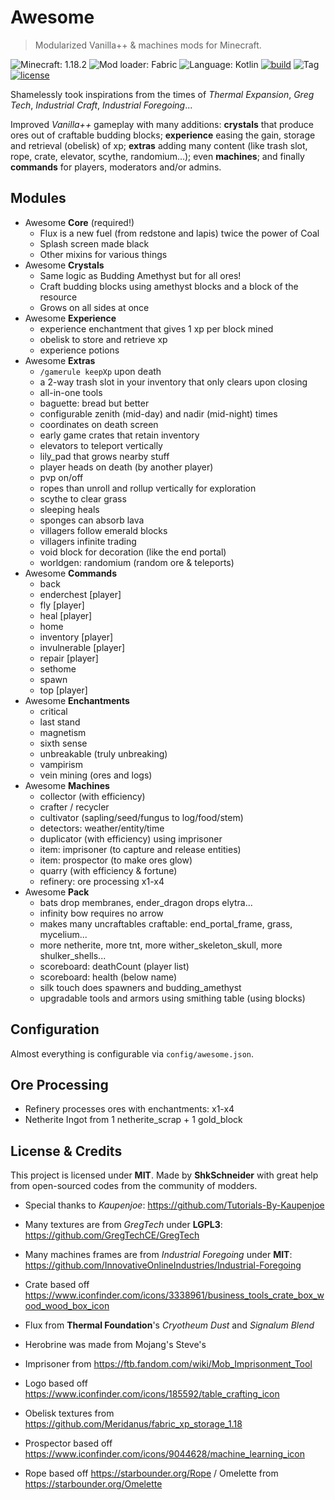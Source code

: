 # Awesome

> Modularized Vanilla++ & machines mods for Minecraft.

![Minecraft: 1.18.2](https://img.shields.io/badge/minecraft-1.18.2-637f40?style=for-the-badge)
![Mod loader: Fabric](https://img.shields.io/badge/modloader-fabric-926c4d?style=for-the-badge)
![Language: Kotlin](https://img.shields.io/badge/language-kotlin-a97bff?style=for-the-badge)
[![build](https://img.shields.io/github/actions/workflow/status/shkschneider/mc_awesome/build.yml?branch=main&style=for-the-badge)](https://github.com/shkschneider/mc_awesome/actions/workflows/build.yml)
![Tag](https://img.shields.io/github/v/tag/shkschneider/mc_awesome?style=for-the-badge)
[![license](https://img.shields.io/github/license/shkschneider/mc_awesome?style=for-the-badge)](https://github.com/shkschneider/mc_awesome/LICENSE)

Shamelessly took inspirations from the times of *Thermal Expansion*, *Greg Tech*, *Industrial Craft*, *Industrial Foregoing*...

Improved *Vanilla++* gameplay with many additions:
**crystals** that produce ores out of craftable budding blocks;
**experience** easing the gain, storage and retrieval (obelisk) of xp;
**extras** adding many content (like trash slot, rope, crate, elevator, scythe, randomium...);
even **machines**;
and finally **commands** for players, moderators and/or admins.

## Modules

- Awesome **Core** (required!)
  - Flux is a new fuel (from redstone and lapis) twice the power of Coal
  - Splash screen made black
  - Other mixins for various things
- Awesome **Crystals**
  - Same logic as Budding Amethyst but for all ores!
  - Craft budding blocks using amethyst blocks and a block of the resource
  - Grows on all sides at once
- Awesome **Experience**
  - experience enchantment that gives 1 xp per block mined
  - obelisk to store and retrieve xp
  - experience potions
- Awesome **Extras**
  - `/gamerule keepXp` upon death
  - a 2-way trash slot in your inventory that only clears upon closing
  - all-in-one tools
  - baguette: bread but better
  - configurable zenith (mid-day) and nadir (mid-night) times
  - coordinates on death screen
  - early game crates that retain inventory
  - elevators to teleport vertically
  - lily_pad that grows nearby stuff
  - player heads on death (by another player)
  - pvp on/off
  - ropes than unroll and rollup vertically for exploration
  - scythe to clear grass
  - sleeping heals
  - sponges can absorb lava
  - villagers follow emerald blocks
  - villagers infinite trading
  - void block for decoration (like the end portal)
  - worldgen: randomium (random ore & teleports)
- Awesome **Commands**
  - back
  - enderchest [player]
  - fly [player]
  - heal [player]
  - home
  - inventory [player]
  - invulnerable [player]
  - repair [player]
  - sethome
  - spawn
  - top [player]
- Awesome **Enchantments**
  - critical
  - last stand
  - magnetism
  - sixth sense
  - unbreakable (truly unbreaking)
  - vampirism
  - vein mining (ores and logs)
- Awesome **Machines**
  - collector (with efficiency)
  - crafter / recycler
  - cultivator (sapling/seed/fungus to log/food/stem)
  - detectors: weather/entity/time
  - duplicator (with efficiency) using imprisoner
  - item: imprisoner (to capture and release entities)
  - item: prospector (to make ores glow)
  - quarry (with efficiency & fortune)
  - refinery: ore processing x1-x4
- Awesome **Pack**
  - bats drop membranes, ender_dragon drops elytra...
  - infinity bow requires no arrow
  - makes many uncraftables craftable: end_portal_frame, grass, mycelium...
  - more netherite, more tnt, more wither_skeleton_skull, more shulker_shells...
  - scoreboard: deathCount (player list)
  - scoreboard: health (below name)
  - silk touch does spawners and budding_amethyst
  - upgradable tools and armors using smithing table (using blocks)

## Configuration

Almost everything is configurable via `config/awesome.json`.

## Ore Processing

- Refinery processes ores with enchantments: x1-x4
- Netherite Ingot from 1 netherite_scrap + 1 gold_block

## License & Credits

This project is licensed under **MIT**.
Made by **ShkSchneider** with great help from open-sourced codes from the community of modders.

- Special thanks to *Kaupenjoe*: https://github.com/Tutorials-By-Kaupenjoe
- Many textures are from *GregTech* under **LGPL3**: https://github.com/GregTechCE/GregTech
- Many machines frames are from *Industrial Foregoing* under **MIT**: https://github.com/InnovativeOnlineIndustries/Industrial-Foregoing

- Crate based off https://www.iconfinder.com/icons/3338961/business_tools_crate_box_wood_wood_box_icon
- Flux from **Thermal Foundation**'s *Cryotheum Dust* and *Signalum Blend*
- Herobrine was made from Mojang's Steve's
- Imprisoner from https://ftb.fandom.com/wiki/Mob_Imprisonment_Tool
- Logo based off https://www.iconfinder.com/icons/185592/table_crafting_icon
- Obelisk textures from https://github.com/Meridanus/fabric_xp_storage_1.18
- Prospector based off https://www.iconfinder.com/icons/9044628/machine_learning_icon
- Rope based off https://starbounder.org/Rope / Omelette from https://starbounder.org/Omelette
